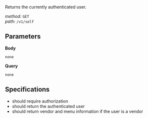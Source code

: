 Returns the currently authenticated user.  
  
*method:* `GET`  
*path:* `/v1/self`  
  
Parameters  
-----------  
  
**Body**  
  
`none`  
  
**Query**  
  
`none`  
  
Specifications  
--------------  
  
- should require authorization  
- should return the authenticated user  
- should return vendor and menu information if the user is a vendor  
